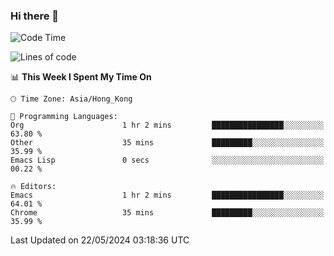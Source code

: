 ### Hi there 👋

<!--
**nicehiro/nicehiro** is a ✨ _special_ ✨ repository because its `README.md` (this file) appears on your GitHub profile.

Here are some ideas to get you started:

- 🔭 I’m currently working on ...
- 🌱 I’m currently learning ...
- 👯 I’m looking to collaborate on ...
- 🤔 I’m looking for help with ...
- 💬 Ask me about ...
- 📫 How to reach me: ...
- 😄 Pronouns: ...
- ⚡ Fun fact: ...
-->

<!--START_SECTION:waka-->
![Code Time](http://img.shields.io/badge/Code%20Time-324%20hrs%2042%20mins-blue)

![Lines of code](https://img.shields.io/badge/From%20Hello%20World%20I%27ve%20Written-2.7%20million%20lines%20of%20code-blue)

📊 **This Week I Spent My Time On** 

```text
🕑︎ Time Zone: Asia/Hong_Kong

💬 Programming Languages: 
Org                      1 hr 2 mins         ████████████████░░░░░░░░░   63.80 % 
Other                    35 mins             █████████░░░░░░░░░░░░░░░░   35.99 % 
Emacs Lisp               0 secs              ░░░░░░░░░░░░░░░░░░░░░░░░░   00.22 % 

🔥 Editors: 
Emacs                    1 hr 2 mins         ████████████████░░░░░░░░░   64.01 % 
Chrome                   35 mins             █████████░░░░░░░░░░░░░░░░   35.99 % 
```


 Last Updated on 22/05/2024 03:18:36 UTC
<!--END_SECTION:waka-->
